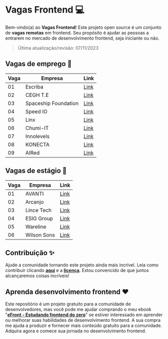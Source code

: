 # Vagas Frontend 💻

Bem-vindo(a) ao **Vagas Frontend**! Este projeto open source é um conjunto de **vagas remotas** em frontend. Seu propósito é ajudar as pessoas a entrarem no mercado de desenvolvimento frontend, seja iniciante ou não.

> Última atualização/revisão: 07/11/2023

## Vagas de emprego 🎉

| Vaga | Empresa              | Link                                     |
| ---- | -------------------- | ---------------------------------------- |
| 01   | Escriba              | [Link](https://bit.ly/emprego-efront-1)  |
| 02   | CEGH T.E             | [Link](https://encurtador.com.br/lnpI6)  |
| 03   | Spaceship Foundation | [Link](https://encurtador.com.br/nAGT2)  |
| 04   | Speed IO             | [Link](https://bit.ly/emprego-efront-15) |
| 05   | Linx                 | [Link](https://encurtador.com.br/eGJQS)  |
| 06   | Chumi-IT             | [Link](https://encurtador.com.br/fhOPS)  |
| 07   | Innolevels           | [Link](https://encurtador.com.br/dDV08)  |
| 08   | KONECTA              | [Link](https://encurtador.com.br/fmnLQ)  |
| 09   | AIRed                | [Link](https://encurtador.com.br/ABKP1)  |

## Vagas de estágio 🎉

| Vaga | Empresa     | Link                                    |
| ---- | ----------- | --------------------------------------- |
| 01   | AVANTI      | [Link](https://encurtador.com.br/ehnQZ) |
| 02   | Arcanjo     | [Link](https://encurtador.com.br/bnpW1) |
| 03   | Lince Tech  | [Link](https://encurtador.com.br/FN026) |
| 04   | ESIG Group  | [Link](https://encurtador.com.br/gxzY6) |
| 05   | Wareline    | [Link](https://encurtador.com.br/kruxT) |
| 06   | Wilson Sons | [Link](https://encurtador.com.br/cvyKP) |

## Contribuição ✨

Ajude a comunidade tornando este projeto ainda mais incrível. Leia como contribuir clicando **[aqui](https://github.com/iuricode/desafios-frontend/blob/main/CONTRIBUTING.md)** e a **[licença](https://github.com/iuricode/desafios-frontend/blob/main/LICENSE.md)**. Estou convencido de que juntos alcançaremos coisas incríveis!

## Aprenda desenvolvimento frontend ❤️

Este repositório é um projeto gratuito para a comunidade de desenvolvedores, mas você pode me ajudar comprando o meu ebook "**[eFront - Estudando frontend do zero](https://iuricode.com/efront)**" se estiver interessado em aprender ou melhorar suas habilidades de desenvolvimento frontend. A sua compra me ajuda a produzir e fornecer mais conteúdo gratuito para a comunidade. Adquira agora e comece sua jornada no desenvolvimento frontend.
